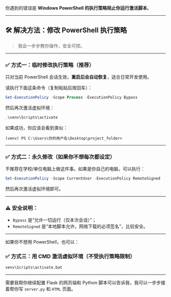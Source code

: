 你遇到的错误是 **Windows PowerShell 的执行策略阻止你运行激活脚本**。

---

## 🛠️ 解决方法：修改 PowerShell 执行策略

> 我会一步步教你操作，安全可控。

---

### ✅ 方式一：**临时修改执行策略（推荐）**

只对当前 PowerShell 会话生效，**重启后会自动恢复**，适合日常开发使用。

请执行下面这条命令（复制粘贴后按回车）：

```powershell
Set-ExecutionPolicy -Scope Process -ExecutionPolicy Bypass
```

然后再次激活虚拟环境：

```powershell
.\venv\Scripts\activate
```

如果成功，你应该会看到类似：

```
(venv) PS C:\Users\你的用户名\Desktop\project_folder>
```

---

### ✅ 方式二：**永久修改（如果你不想每次都设定）**

不推荐在学校/单位电脑上做这件事。如果是你自己的电脑，可以执行：

```powershell
Set-ExecutionPolicy -Scope CurrentUser -ExecutionPolicy RemoteSigned
```

然后再次激活虚拟环境即可。

---

### ⚠️ 安全说明：

* `Bypass` 是“允许一切运行（仅本次会话）”；
* `RemoteSigned` 是“本地脚本允许，网络下载的必须签名”，比较安全。

---

如果你不想用 PowerShell，也可以：

### ✅ 方式三：用 CMD 激活虚拟环境（不受执行策略限制）

```cmd
venv\Scripts\activate.bat
```

---

需要我帮你继续配置 Flask 的网页端和 Python 脚本可以告诉我，我可以一步步接着帮你写 `server.py` 和 `HTML` 页面。
